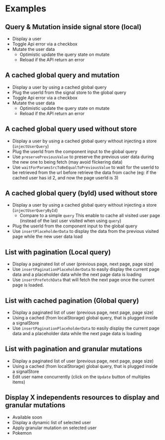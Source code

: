 # Examples

## Query & Mutation inside signal store (local)

- Display a user
- Toggle Api error via a checkbox
- Mutate the user data
  - Optimistic update the query state on mutate
  - Reload if the API return an error

## A cached global query and mutation

- Display a user by using a cached global query
- Plug the userId from the signal store to the global query
- Toggle Api error via a checkbox
- Mutate the user data
  - Optimistic update the query state on mutate
  - Reload if the API return an error

## A cached global query used without store

- Display a user by using a cached global query without injecting a store (`injectUserQuery`)
- Plug the userId from the component input to the global query
- Use `preservePreviousValue` to preserve the previous user data during the new one to being fetch (may avoid flickering data)
- Use `waitForParamsSrcToBeEqualToPreviousValue` to wait for the userId to be retrieved from the url before retrieve the data from cache (eg: if the cached user has id 2, and now the page userId is 3)

## A cached global query (byId) used without store

- Display a user by using a cached global query without injecting a store (`injectUserQueryById`)
  - Compare to a simple `query` This enable to cache all visited user page (instead of the last user visited when using `query`)
- Plug the userId from the component input to the global query
- Use `insertPlaceholderData` to display the data from the previous visited page while the new user data load

## List with pagination (Local query)

- Display a paginated list of user (previous page, next page, page size)
- Use `insertPaginationPlaceholderData` to easily display the current page data and a placeholder data while the next page data is loading
- Use `insertPrefetchData` that will fetch the next page once the current page is loaded.

## List with cached pagination (Global query)

- Display a paginated list of user (previous page, next page, page size)
- Using a cached (from localStorage) global query, that is plugged inside a signalStore
- Use `insertPaginationPlaceholderData` to easily display the current page data and a placeholder data while the next page data is loading

## List with pagination and granular mutations

- Display a paginated list of user (previous page, next page, page size)
- Using a cached (from localStorage) global query, that is plugged inside a signalStore
- Edit user name concurrently (click on the `Update` button of multiples items)

## Display X independents resources to display and granular mutations

- Available soon
- Display a dynamic list of selected user
- Apply granular mutation on selected user
- Pokemon

